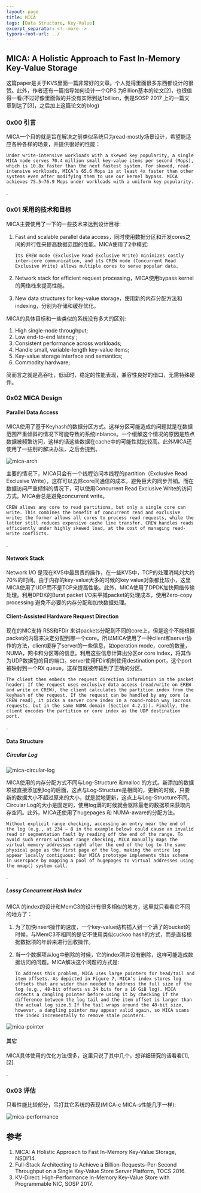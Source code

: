 ```yaml
---
layout: page
title: MICA
tags: [Data Structure, Key-Value]
excerpt_separator: <!--more-->
typora-root-url: ../
---
```


## MICA: A Holistic Approach to Fast In-Memory Key-Value Storage 

   这篇paper是关于KVS里面一篇非常好的文章。个人觉得里面很多东西都设计的很赞。此外，作者还有一篇指导如何设计一个QPS 为Billion基本的论文[2]，也很值得一看(不过好像里面做的并没有实际到达1billion，倒是SOSP 2017 上的一篇文章到达了[3]，之后加上这篇论文的blog)

### 0x00 引言

   MICA一个目的就是旨在解决之前类似系统只为read-mostly场景设计，希望能适应各种各样的场景，并提供很好的性能：

```
Under write-intensive workloads with a skewed key popularity, a single MICA node serves 70.4 million small key-value items per second (Mops), which is 10.8x faster than the next fastest system. For skewed, read-intensive workloads, MICA’s 65.6 Mops is at least 4x faster than other systems even after modifying them to use our kernel bypass. MICA achieves 75.5–76.9 Mops under workloads with a uniform key popularity. 
```

.

### 0x01 采用的技术和目标

  MICA主要使用了一下的一些技术来达到设计目标:

1. Fast and scalable parallel data access，同时使用数据分区和开发cores之间的并行性来提高数据范围的性能。MICA使用了2中模式: 

   ```
   Its EREW mode (Exclusive Read Exclusive Write) minimizes costly inter-core communication, and its CREW mode (Concurrent Read Exclusive Write) allows multiple cores to serve popular data.
   ```

2. Network stack for efficient request processing，MICA使用bypass kernel的网络栈来提高性能。

3. New data structures for key-value storage，使用新的内存分配方法和indexing，分别为存储和缓存优化。

MICA的具体目标和一些类似的系统没有多大的区别:

1. High single-node throughput;
2. Low end-to-end latency ;
3. Consistent performance across workloads;
4. Handle small, variable-length key-value items;
5. Key-value storage interface and semantics;
6. Commodity hardware;

简而言之就是高吞吐，低延时，稳定的性能表现，兼容性良好的借口，无需特殊硬件。

### 0x02 MICA Design 

#### Parallel Data Access 

 MICA使用了基于Keyhash的数据分区方式。这样分区可能造成的问题就是在数据范围严重倾斜的情况下可能导致的系统inblance。一个缓解这个情况的原因是热点数据被频繁访问，这样的话这些数据在cache中的可能性就比较高。此外MICA还使用了一些别的解决办法，之后会提到。

 ![mica-arch](/assets/img/mica-arch.png)

   主要的情况下，MICA只会有一个线程访问本线程的partition（Exclusive Read Exclusive Write），这样可以去除core间通信的成本，避免巨大的同步开销。而在数据访问严重倾斜的情况下，可以使用Concurrent Read Exclusive Write的访问方式。MICA会总是避免concurrent write。

```
CREW allows any core to read partitions, but only a single core can write. This combines the benefit of concurrent read and exclusive write; the former allows all cores to process read requests, while the latter still reduces expensive cache line transfer. CREW handles reads efficiently under highly skewed load, at the cost of managing read-write conflicts.
```

.

#### Network Stack 

  Network I/O 是现在KVS中最昂贵的操作，在一些KVS中，TCP的处理消耗刘大约70%的时间。由于内存的key-value大多的时候的key value对象都比较小，这里MICA使用了UDP而不是TCP来提高性能。此外，MICA使用了DPDK加快网络传输处理。利用DPDK的Burst packet I/O来平摊packet的处理成本，使用Zero-copy processing 避免不必要的内存分配和加快数据处理。

#### Client-Assisted Hardware Request Direction 

  现在的NIC支持 RSS和FDir 来讲packets分配到不同的core上，但是这个不能根据packet的内容来决定分配到哪一个core。所以MICA使用了一种client和server协作的方法，client缓存了server的一些信息，如operation mode，core的数量，NUMA，网卡和分区等的信息。利用这些信息计算出分区or core index，将其作为UDP数据包的目的端口。server使用FDir机制使用destination port，这个port被映射到一个RX queue，这样包就被传输到了正确的分区。

```
The client then embeds the request direction information in the packet header: If the request uses exclusive data access (read/write on EREW and write on CREW), the client calculates the partition index from the keyhash of the request. If the request can be handled by any core (a CREW read), it picks a server core index in a round-robin way (across requests, but in the same NUMA domain (Section 4.2.1)). Finally, the client encodes the partition or core index as the UDP destination port.
```

.

#### Data Structure 

##### Circular Log 

![mica-circular-log](/assets/img/mica-circular-log.png)

  MICA使用的内存分配方式不同与Log-Structure 和malloc 的方式。新添加的数据项被直接添加到log的后面，这点与Log-Structure是相同的，更新的时候，只要新的数据大小不超过原来的大小，就是就地更新，这点上与Log-Structure不同。Circular Log的大小是固定的，使用log满的时候就会驱除最老的数据项来获取内存空间。此外，MICA还使用了hugepages 和 NUMA-aware的分配方法。 

```
Without explicit range checking, accessing an entry near the end of the log (e.g., at 234 − 8 in the example below) could cause an invalid read or segmentation fault by reading off the end of the range. To avoid such errors without range checking, MICA manually maps the virtual memory addresses right after the end of the log to the same physical page as the first page of the log, making the entire log appear locally contiguous: Our MICA prototype implements this scheme in userspace by mapping a pool of hugepages to virtual addresses using the mmap() system call.
```

.

##### Lossy Concurrent Hash Index 

  MICA 的index的设计和MemC3的设计有很多相似的地方，这里就只看看它不同的地方了：

1. 为了加快insert操作的速度，一个key-value结构插入到一个满了的bucket的时候，与MemC3不相同的是它不使用类似cuckoo hash的方式，而是直接根据数据项的年龄来进行回收操作。

2. 当一个数据项从log中删除的时候，它的index项并没有删除，这样可能造成数据访问的问题。MICA解决这个问题的方式是: 

   ```
   To address this problem, MICA uses large pointers for head/tail and item offsets. As depicted in Figure 7, MICA’s index stores log offsets that are wider than needed to address the full size of the log (e.g., 48-bit offsets vs 34 bits for a 16 GiB log). MICA detects a dangling pointer before using it by checking if the difference between the log tail and the item offset is larger than the actual log size.5 If the tail wraps around the 48-bit size, however, a dangling pointer may appear valid again, so MICA scans the index incrementally to remove stale pointers.
   ```

![mica-pointer](/assets/img/mica-pointer.png)

#### 其它

MICA具体使用的优化方法很多，这里只说了其中几个，想详细研究的话看看[1],[2].

.

### 0x03 评估

  只看性能比较部分，吊打其它系统的表现(MICA-c MICA-s性能几乎一样):

 ![mica-performance](/assets/img/mica-performance.png)

## 参考

1. MICA: A Holistic Approach to Fast In-Memory Key-Value Storage, NSDI‘14.
2. Full-Stack Architecting to Achieve a Billion-Requests-Per-Second Throughput on a Single Key-Value Store Server Platform, TOCS 2016.
3. KV-Direct: High-Performance In-Memory Key-Value Store with Programmable NIC, SOSP 2017.